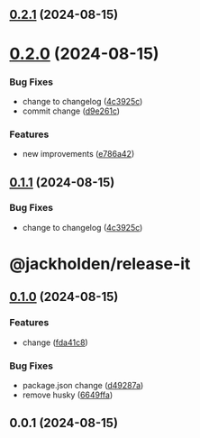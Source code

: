 

## [0.2.1](https://github.com/jackholden/release-it/compare/0.2.0...0.2.1) (2024-08-15)

# [0.2.0](https://github.com/jackholden/release-it/compare/0.1.0...0.2.0) (2024-08-15)


### Bug Fixes

*  change to changelog ([4c3925c](https://github.com/jackholden/release-it/commit/4c3925c71e660915c642489893dc6bc08585ba87))
* commit change ([d9e261c](https://github.com/jackholden/release-it/commit/d9e261c12aac5240af48a4a6e5e0e05450150a32))


### Features

* new improvements ([e786a42](https://github.com/jackholden/release-it/commit/e786a4218a716b71fec5d990a5eff2ad0f44dfcb))

## [0.1.1](https://github.com/jackholden/release-it/compare/0.1.0...0.1.1) (2024-08-15)


### Bug Fixes

*  change to changelog ([4c3925c](https://github.com/jackholden/release-it/commit/4c3925c71e660915c642489893dc6bc08585ba87))

# @jackholden/release-it

## [0.1.0](https://github.com/jackholden/release-it/compare/0.0.1...0.1.0) (2024-08-15)

### Features

- change ([fda41c8](https://github.com/jackholden/release-it/commit/fda41c8d15c06508e07c476a2d731ffe53114763))

### Bug Fixes

- package.json change ([d49287a](https://github.com/jackholden/release-it/commit/d49287afc50c2f032579d3d4a36d87ff60f04d2a))
- remove husky ([6649ffa](https://github.com/jackholden/release-it/commit/6649ffabbb7bf70d415fb762c62d265137f7de88))

## 0.0.1 (2024-08-15)

